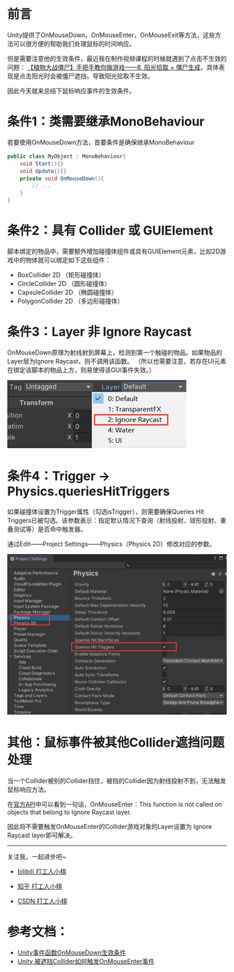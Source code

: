 # 前言
Unity提供了OnMouseDown，OnMouseEnter，OnMouseExit等方法，这些方法可以很方便的帮助我们处理鼠标的时间响应。

但是需要注意他的生效条件，最近我在制作视频课程的时候就遇到了点击不生效的问题：
[【植物大战僵尸】手把手教你做游戏——8. 阳光拾取 + 僵尸生成](https://www.bilibili.com/video/BV1284y1z7kr/?spm_id_from=333.999.0.0)，具体表现是点击阳光时会被僵尸遮挡，导致阳光拾取不生效。

因此今天就来总结下鼠标响应事件的生效条件。

# 条件1：类需要继承MonoBehaviour
若要使用OnMouseDown方法，首要条件是确保继承MonoBehaviour
```cs
public class MyObject : MonoBehaviour{
    void Start(){}
    void Update(){}
    private void OnMouseDown(){
        // ...
    }
}

```

# 条件2：具有 Collider 或 GUIElement
脚本绑定的物品中，需要额外增加碰撞体组件或具有GUIElement元素，比如2D游戏中的物体就可以绑定如下这些组件：

- BoxCollider 2D （矩形碰撞体）
- CircleCollider 2D （圆形碰撞体）
- CapsuleCollider 2D （椭圆碰撞体）
- PolygonCollider 2D （多边形碰撞体）

# 条件3：Layer 非 Ignore Raycast
OnMouseDown原理为射线射到屏幕上，检测到第一个触碰的物品。如果物品的Layer层为Ignore Raycast，则不调用该函数。
（所以也需要注意，若存在UI元素在绑定该脚本的物品上方，则易使得该GUI事件失效。）

![在Unity中选择Layer类型](https://raw.githubusercontent.com/IMUHERO/Blog/main/Image/01_1.jpg)

# 条件4：Trigger -> Physics.queriesHitTriggers
如果碰撞体设置为Trigger属性（勾选isTrigger），则需要确保Queries Hit Triggers已被勾选。该参数表示：指定默认情况下查询（射线投射、球形投射、重叠测试等）是否命中触发器。

通过Edit——Project Settings——Physics（Physics 2D）修改对应的参数。


![在Unity修改参数](https://raw.githubusercontent.com/IMUHERO/Blog/main/Image/01_2.jpg)

# 其他：鼠标事件被其他Collider遮挡问题处理
当一个Collider被别的Collider挡住，被挡的Collider因为射线投射不到，无法触发鼠标响应方法。

在[官方API](https://docs.unity3d.com/ScriptReference/MonoBehaviour.OnMouseEnter.html)中可以看到一句话，OnMouseEnter：This function is not called on objects that belong to Ignore Raycast layer.

因此将不需要触发OnMouseEnter的Collider游戏对象的Layer设置为 Ignore Raycast layer即可解决。

---
关注我，一起进步吧~
- [bilibili 打工人小棋](https://space.bilibili.com/302482063?spm_id_from=333.1007.0.0)

- [知乎 打工人小棋](https://www.zhihu.com/people/jin-tian-ye-yao-kai-xin-ya-58-32)

- [CSDN 打工人小棋](https://blog.csdn.net/dagongrenxiaoqi?spm=1000.2115.3001.5343)

# 参考文档：
- [Unity事件函数OnMouseDown生效条件](https://juejin.cn/post/7105744886464249870)
- [Unity 被遮挡Collider如何触发OnMouseEnter事件](https://blog.csdn.net/sinat_24229853/article/details/42835313)
